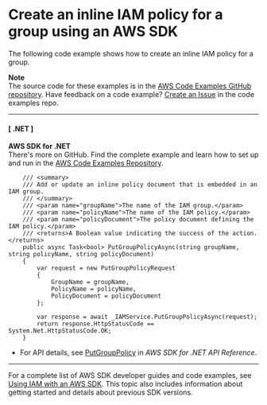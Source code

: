 # Create an inline IAM policy for a group using an AWS SDK<a name="example_iam_PutGroupPolicy_section"></a>

The following code example shows how to create an inline IAM policy for a group\.

**Note**  
The source code for these examples is in the [AWS Code Examples GitHub repository](https://github.com/awsdocs/aws-doc-sdk-examples)\. Have feedback on a code example? [Create an Issue](https://github.com/awsdocs/aws-doc-sdk-examples/issues/new/choose) in the code examples repo\. 

------
#### [ \.NET ]

**AWS SDK for \.NET**  
 There's more on GitHub\. Find the complete example and learn how to set up and run in the [AWS Code Examples Repository](https://github.com/awsdocs/aws-doc-sdk-examples/tree/main/dotnetv3/IAM#code-examples)\. 
  

```
    /// <summary>
    /// Add or update an inline policy document that is embedded in an IAM group.
    /// </summary>
    /// <param name="groupName">The name of the IAM group.</param>
    /// <param name="policyName">The name of the IAM policy.</param>
    /// <param name="policyDocument">The policy document defining the IAM policy.</param>
    /// <returns>A Boolean value indicating the success of the action.</returns>
    public async Task<bool> PutGroupPolicyAsync(string groupName, string policyName, string policyDocument)
    {
        var request = new PutGroupPolicyRequest
        {
            GroupName = groupName,
            PolicyName = policyName,
            PolicyDocument = policyDocument
        };

        var response = await _IAMService.PutGroupPolicyAsync(request);
        return response.HttpStatusCode == System.Net.HttpStatusCode.OK;
    }
```
+  For API details, see [PutGroupPolicy](https://docs.aws.amazon.com/goto/DotNetSDKV3/iam-2010-05-08/PutGroupPolicy) in *AWS SDK for \.NET API Reference*\. 

------

For a complete list of AWS SDK developer guides and code examples, see [Using IAM with an AWS SDK](sdk-general-information-section.md)\. This topic also includes information about getting started and details about previous SDK versions\.